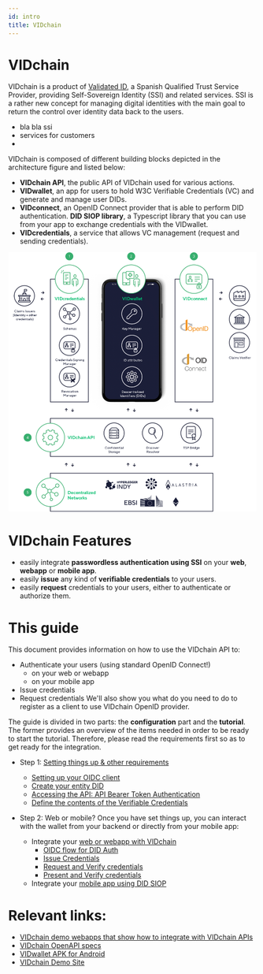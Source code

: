 ```yaml
---
id: intro
title: VIDchain
---
```


# VIDchain

VIDchain is a product of [Validated ID](https://www.validatedid.com/), a Spanish Qualified Trust Service Provider, providing Self-Sovereign Identity (SSI) and related services. SSI is a rather new concept for managing digital identities with the main goal to return the control over identity data back to the users. 


- bla bla ssi 
- services for customers 
- 


VIDchain is composed of different building blocks depicted in the architecture figure and listed below:

- **VIDchain API**, the public API of VIDchain used for various actions. 
- **VIDwallet**, an app for users to hold W3C Verifiable Credentials (VC) and generate and manage user DIDs.
- **VIDconnect**, an OpenID Connect provider that is able to perform DID authentication. **DID SIOP library**, a Typescript library that you can use from your app to exchange credentials with the VIDwallet.
- **VIDcredentials**, a service that allows VC management (request and sending credentials).

![vidchain-components](_media/architecture.png)

# VIDchain Features 


- easily integrate **passwordless authentication using SSI** on your **web**, **webapp** or **mobile app**.
- easily **issue** any kind of **verifiable credentials** to your users.
- easily **request** credentials to your users, either to authenticate or authorize them.



# This guide

This document provides information on how to use the VIDchain API to:

- Authenticate your users (using standard OpenID Connect!)
  - on your web or webapp
  - on your mobile app
- Issue credentials
- Request credentials
  We'll also show you what do you need to do to register as a client to use VIDchain OpenID provider.

The guide is divided in two parts: the **configuration** part and the **tutorial**. The former provides an overview of the items needed in order to be ready to start the tutorial. Therefore, please read the requirements first so as to get ready for the integration.

- Step 1: [Setting things up & other requirements](/docs/VIDchain/requirements)

  - [Setting up your OIDC client](/docs/VIDchain/requirements#set-up-your-oidc-client)
  - [Create your entity DID](/docs/VIDchain/requirements#create-your-entity-did)
  - [Accessing the API: API Bearer Token Authentication](/docs/VIDchain/requirements#client-id-and-entity-session-key-registration-prod-api-only)
  - [Define the contents of the Verifiable Credentials](/docs/VIDchain/requirements#define-the-contents-of-the-verifiable-credentials)

- Step 2: Web or mobile? Once you have set things up, you can interact with the wallet from your backend or directly from your mobile app:
  - Integrate your [web or webapp with VIDchain](/docs/VIDchain/tutorial)
    - [OIDC flow for DID Auth](/docs/VIDchain/tutorial#oidc-flow-for-did-auth)
    - [Issue Credentials](/docs/VIDchain/tutorial#issue-credentials)
    - [Request and Verify credentials](/docs/VIDchain/tutorial#request-and-verify-credentials)
    - [Present and Verify credentials](/docs/VIDchain/tutorial#present-and-verify-credentials)
  - Integrate your [mobile app using DID SIOP](../4-sioplib.md) <!-- FIXME -->



# Relevant links:

- [VIDchain demo webapps that show how to integrate with VIDchain APIs](https://github.com/validatedid/VIDchain-demo-v2)
- [VIDchain OpenAPI specs](https://api.vidchain.net/api/v1/api-docs/)
- [VIDwallet APK for Android](https://drive.google.com/file/d/1En7_nhd0ANb3ZZe3DVaMPnmqlRfK8zYC/view?usp=sharing)
- [VIDchain Demo Site](https://try.vidchain.net/demo)

